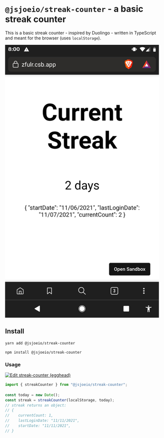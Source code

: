 # `@jsjoeio/streak-counter` - a basic streak counter

This is a basic streak counter - inspired by Duolingo - written in TypeScript and meant for the browser (uses `localStorage`).

![gif of streak counter](https://github.com/jsjoeio/use-streak/raw/main/streak-demo.png)

## Install

```shell
yarn add @jsjoeio/streak-counter
```

```shell
npm install @jsjoeio/streak-counter
```

### Usage

[![Edit streak-counter (egghead)](https://codesandbox.io/static/img/play-codesandbox.svg)](https://codesandbox.io/s/streak-counter-egghead-twsw1?fontsize=14&hidenavigation=1&theme=dark)

```typescript
import { streakCounter } from "@jsjoeio/streak-counter";

const today = new Date();
const streak = streakCounter(localStorage, today);
// streak returns an object:
// {
//    currentCount: 1,
//    lastLoginDate: "11/11/2021",
//    startDate: "11/11/2021",
// }
```
